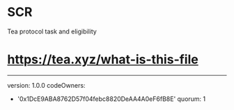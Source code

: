 # SCR
Tea protocol task and eligibility
# https://tea.xyz/what-is-this-file
---
version: 1.0.0
codeOwners:
  - '0x1DcE9ABA8762D57f04febc8820DeAA4A0eF6fB8E'
quorum: 1
